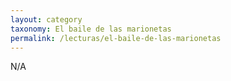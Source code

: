 ```yaml
---
layout: category
taxonomy: El baile de las marionetas
permalink: /lecturas/el-baile-de-las-marionetas
---
```

N/A
